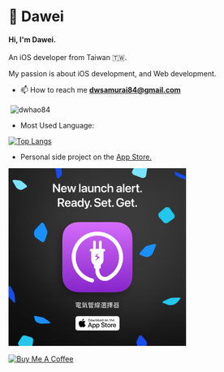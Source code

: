 #  Dawei
#### Hi, I'm Dawei.
An iOS developer from Taiwan 🇹🇼.

My passion is about iOS development, and Web development.

- 📫 How to reach me **dwsamurai84@gmail.com**


<p>&nbsp;<img align="center" src="https://github-readme-stats.vercel.app/api?username=dwhao84&show_icons=true&locale=en" alt="dwhao84" /></p>

- Most Used Language:

[![Top Langs](https://github-readme-stats.vercel.app/api/top-langs/?username=dwhao84&layout=donut)](https://github.com/dwhao84/github-readme-stats)

- Personal side project on the [App Store.](https://apple.co/4dhR7vf)
<p align="left">
  <a href="https://apple.co/4dhR7vf" target="_blank">
    <img src="https://github.com/dwhao84/dwhao84/blob/93d7a51e94c0ff0a92cb3a04dd972931d8ff8a76/%E9%9B%BB%E6%B0%A3%E7%AE%A1%E7%B7%9A%E9%81%B8%E6%93%87%E5%99%A8-1080x1080-EN.png" width="350" height="350"/>
  </a>
</p>

<a href="https://www.buymeacoffee.com/Dawei_dev84" target="_blank"><img src="https://cdn.buymeacoffee.com/buttons/v2/default-violet.png" alt="Buy Me A Coffee" style="height: 60px !important;width: 217px !important;" ></a> 
